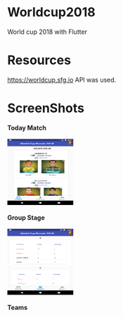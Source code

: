 # Worldcup2018

World cup 2018 with Flutter

# Resources

https://worldcup.sfg.io API was used.

# ScreenShots

<b>Today Match</b> </br></br>
<img src="https://github.com/fevziomurtekin/WorldCup2018/blob/master/screenshots/screenshots1.png" width="150" height="150" />
</br></br>
<b>Group Stage</b> </br></br>
<img src="https://github.com/fevziomurtekin/WorldCup2018/blob/master/screenshots/screenshots2.png" width="150" height="150" />
</br></br>
<b>Teams</b> </br>